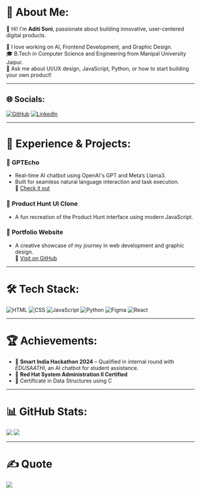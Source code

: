# 💫 About Me:
👋 Hi! I'm **Aditi Soni**, passionate about building innovative, user-centered digital products.

🌱 I love working on AI, Frontend Development, and Graphic Design.  
🎓 B.Tech in Computer Science and Engineering from Manipal University Jaipur.  
💬 Ask me about UI/UX design, JavaScript, Python, or how to start building your own product!

---

## 🌐 Socials:
[![GitHub](https://img.shields.io/badge/GitHub-%2312100E.svg?logo=github&logoColor=white)](https://github.com/aditisoni29)
[![LinkedIn](https://img.shields.io/badge/LinkedIn-%230077B5.svg?logo=linkedin&logoColor=white)](https://www.linkedin.com/in/er-aditi-soni/)

---

# 💼 Experience & Projects:

### 🔹 **GPTEcho**
- Real-time AI chatbot using OpenAI's GPT and Meta’s Llama3.  
- Built for seamless natural language interaction and task execution.  
🔗 [Check it out](https://github.com/aditisoni29/GPTEcho)

### 🔹 **Product Hunt UI Clone**
- A fun recreation of the Product Hunt interface using modern JavaScript.

### 🔹 **Portfolio Website**
- A creative showcase of my journey in web development and graphic design.  
🔗 [Visit on GitHub](https://github.com/aditisoni29/Portfolio)

---

# 🛠 Tech Stack:
![HTML](https://img.shields.io/badge/html5-%23E34F26.svg?style=for-the-badge&logo=html5&logoColor=white)
![CSS](https://img.shields.io/badge/css3-%231572B6.svg?style=for-the-badge&logo=css3&logoColor=white)
![JavaScript](https://img.shields.io/badge/javascript-%23323330.svg?style=for-the-badge&logo=javascript&logoColor=%23F7DF1E)
![Python](https://img.shields.io/badge/python-3670A0?style=for-the-badge&logo=python&logoColor=ffdd54)
![Figma](https://img.shields.io/badge/figma-%23F24E1E.svg?style=for-the-badge&logo=figma&logoColor=white)
![React](https://img.shields.io/badge/react-%2361DAFB.svg?style=for-the-badge&logo=react&logoColor=white)

---

# 🏆 Achievements:
- 🥇 **Smart India Hackathon 2024** – Qualified in internal round with *EDUSAATHI*, an AI chatbot for student assistance.
- 🥈 **Red Hat System Administration II Certified**
- 📜 Certificate in Data Structures using C

---

# 📊 GitHub Stats:
![](https://github-readme-stats-hazel-psi-25.vercel.app/api?username=aditisoni29&theme=radical&hide_border=false&include_all_commits=true&count_private=true)
![](https://github-readme-stats-hazel-psi-25.vercel.app/api/top-langs/?username=aditisoni29&theme=radical&hide_border=false&layout=compact)

---

# ✍️ Quote
![](https://quotes-github-readme.vercel.app/api?type=vertical&theme=radical)
